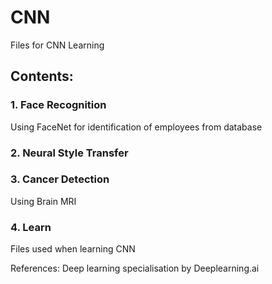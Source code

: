 # CNN
Files for CNN Learning

## Contents:
### 1. **Face Recognition** 
Using FaceNet for identification of employees from database
### 2. **Neural Style Transfer**
### 3. **Cancer Detection** 
Using Brain MRI
### 4. **Learn**
Files used when learning CNN


References: Deep learning specialisation by Deeplearning.ai
